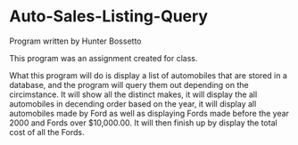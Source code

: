 
# Auto-Sales-Listing-Query

Program written by Hunter Bossetto

This program was an assignment created for class.

What this program will do is display a list of automobiles that are stored in a database, and the program will query them out depending on the circimstance. It will show all the distinct makes, it will display the all automobiles in decending order based on the year, it will display all automobiles made by Ford as well as displaying Fords made before the year 2000 and Fords over $10,000.00. It will then finish up by display the total cost of all the Fords.